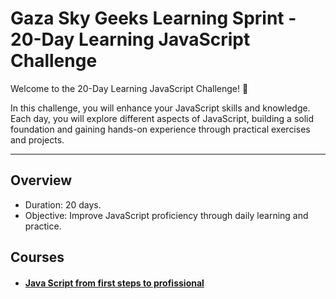 # Gaza Sky Geeks Learning Sprint - 20-Day Learning JavaScript Challenge

 Welcome to the 20-Day Learning JavaScript Challenge! 🚀

In this challenge, you will enhance your JavaScript skills and knowledge. Each day, you will explore different aspects of JavaScript, building a solid foundation and gaining hands-on experience through practical exercises and projects.

---

## Overview

- Duration: 20 days.
- Objective: Improve JavaScript proficiency through daily learning and practice.

## Courses

- #### [Java Script from first steps to profissional](https://frontendmasters.com/courses/javascript-first-steps/)
